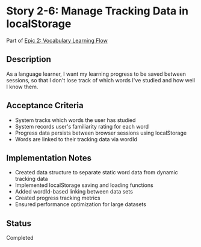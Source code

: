 # Story 2-6: Manage Tracking Data in localStorage

Part of [Epic 2: Vocabulary Learning Flow](../epic-2-vocabulary-learning-flow.md)

## Description

As a language learner, I want my learning progress to be saved between sessions, so that I don't lose track of which words I've studied and how well I know them.

## Acceptance Criteria

- System tracks which words the user has studied
- System records user's familiarity rating for each word
- Progress data persists between browser sessions using localStorage
- Words are linked to their tracking data via wordId

## Implementation Notes

- Created data structure to separate static word data from dynamic tracking data
- Implemented localStorage saving and loading functions
- Added wordId-based linking between data sets
- Created progress tracking metrics
- Ensured performance optimization for large datasets

## Status

Completed
